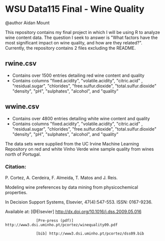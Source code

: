 # WSU Data115 Final - Wine Quality
@author Aidan Mount

This repository contains my final project in which I will be using R to analyze wine content data. The question I seek to answer is "What factors have the most significant impact on wine quality, and how are they related?".
Currently, the repository contains 2 files excluding the README.

## rwine.csv
- Contains over 1500 entries detailing red wine content and quality
- Contains columns "fixed.acidity", "volatile.acidity", "citric.acid" , "residual.sugar", "chlorides", "free.sulfur.dioxide", "total.sulfur.dioxide" "density", "pH", "sulphates",  "alcohol", and "quality"

## wwine.csv
- Contains over 4800 entries detailing white wine content and quality
- Contains columns "fixed.acidity", "volatile.acidity", "citric.acid" , "residual.sugar", "chlorides", "free.sulfur.dioxide", "total.sulfur.dioxide" "density", "pH", "sulphates",  "alcohol", and "quality"

The data sets were supplied from the UC Irvine Machine Learning Repository on red and white Vinho Verde wine sample quality from wines north of Portugal. 

### Citation:
  P. Cortez, A. Cerdeira, F. Almeida, T. Matos and J. Reis. 
  
  Modeling wine preferences by data mining from physicochemical properties.
  
  In Decision Support Systems, Elsevier, 47(4):547-553. ISSN: 0167-9236.

  Available at: [@Elsevier] http://dx.doi.org/10.1016/j.dss.2009.05.016
  
                  [Pre-press (pdf)] http://www3.dsi.uminho.pt/pcortez/winequality09.pdf
                
                  [bib] http://www3.dsi.uminho.pt/pcortez/dss09.bib
